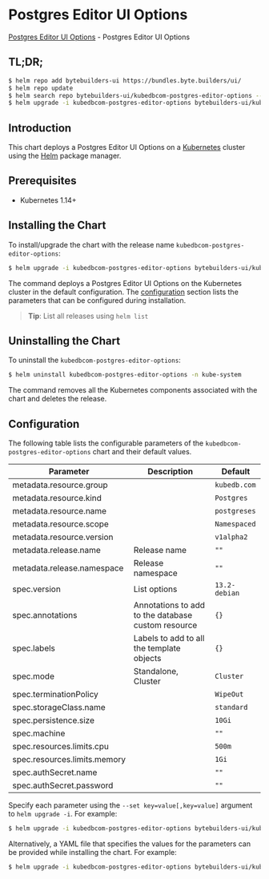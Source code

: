 # Postgres Editor UI Options

[Postgres Editor UI Options](https://byte.builders) - Postgres Editor UI Options

## TL;DR;

```bash
$ helm repo add bytebuilders-ui https://bundles.byte.builders/ui/
$ helm repo update
$ helm search repo bytebuilders-ui/kubedbcom-postgres-editor-options --version=v0.4.2
$ helm upgrade -i kubedbcom-postgres-editor-options bytebuilders-ui/kubedbcom-postgres-editor-options -n kube-system --create-namespace --version=v0.4.2
```

## Introduction

This chart deploys a Postgres Editor UI Options on a [Kubernetes](http://kubernetes.io) cluster using the [Helm](https://helm.sh) package manager.

## Prerequisites

- Kubernetes 1.14+

## Installing the Chart

To install/upgrade the chart with the release name `kubedbcom-postgres-editor-options`:

```bash
$ helm upgrade -i kubedbcom-postgres-editor-options bytebuilders-ui/kubedbcom-postgres-editor-options -n kube-system --create-namespace --version=v0.4.2
```

The command deploys a Postgres Editor UI Options on the Kubernetes cluster in the default configuration. The [configuration](#configuration) section lists the parameters that can be configured during installation.

> **Tip**: List all releases using `helm list`

## Uninstalling the Chart

To uninstall the `kubedbcom-postgres-editor-options`:

```bash
$ helm uninstall kubedbcom-postgres-editor-options -n kube-system
```

The command removes all the Kubernetes components associated with the chart and deletes the release.

## Configuration

The following table lists the configurable parameters of the `kubedbcom-postgres-editor-options` chart and their default values.

|          Parameter           |                    Description                     |         Default          |
|------------------------------|----------------------------------------------------|--------------------------|
| metadata.resource.group      |                                                    | <code>kubedb.com</code>  |
| metadata.resource.kind       |                                                    | <code>Postgres</code>    |
| metadata.resource.name       |                                                    | <code>postgreses</code>  |
| metadata.resource.scope      |                                                    | <code>Namespaced</code>  |
| metadata.resource.version    |                                                    | <code>v1alpha2</code>    |
| metadata.release.name        | Release name                                       | <code>""</code>          |
| metadata.release.namespace   | Release namespace                                  | <code>""</code>          |
| spec.version                 | List options                                       | <code>13.2-debian</code> |
| spec.annotations             | Annotations to add to the database custom resource | <code>{}</code>          |
| spec.labels                  | Labels to add to all the template objects          | <code>{}</code>          |
| spec.mode                    | Standalone, Cluster                                | <code>Cluster</code>     |
| spec.terminationPolicy       |                                                    | <code>WipeOut</code>     |
| spec.storageClass.name       |                                                    | <code>standard</code>    |
| spec.persistence.size        |                                                    | <code>10Gi</code>        |
| spec.machine                 |                                                    | <code>""</code>          |
| spec.resources.limits.cpu    |                                                    | <code>500m</code>        |
| spec.resources.limits.memory |                                                    | <code>1Gi</code>         |
| spec.authSecret.name         |                                                    | <code>""</code>          |
| spec.authSecret.password     |                                                    | <code>""</code>          |


Specify each parameter using the `--set key=value[,key=value]` argument to `helm upgrade -i`. For example:

```bash
$ helm upgrade -i kubedbcom-postgres-editor-options bytebuilders-ui/kubedbcom-postgres-editor-options -n kube-system --create-namespace --version=v0.4.2 --set metadata.resource.group=kubedb.com
```

Alternatively, a YAML file that specifies the values for the parameters can be provided while
installing the chart. For example:

```bash
$ helm upgrade -i kubedbcom-postgres-editor-options bytebuilders-ui/kubedbcom-postgres-editor-options -n kube-system --create-namespace --version=v0.4.2 --values values.yaml
```
